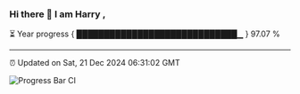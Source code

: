 ### Hi there 👋 I am Harry , 

⏳ Year progress { █████████████████████████████▁ } 97.07 %

---

⏰ Updated on Sat, 21 Dec 2024 06:31:02 GMT

![Progress Bar CI](https://github.com/duykhang68/duykhang68/workflows/Progress%20Bar%20CI/badge.svg)
